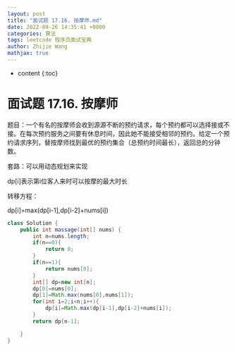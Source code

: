 ```yaml
---
layout: post
title: "面试题 17.16. 按摩师.md"
date: 2022-09-26 14:35:41 +0800
categories: 算法
tags: leetcode 程序员面试宝典
author: Zhijie Wang
mathjax: true
---
```



* content
{:toc}














# 面试题 17.16. 按摩师

题目：一个有名的按摩师会收到源源不断的预约请求，每个预约都可以选择接或不接。在每次预约服务之间要有休息时间，因此她不能接受相邻的预约。给定一个预约请求序列，替按摩师找到最优的预约集合（总预约时间最长），返回总的分钟数。

套路：可以用动态规划来实现

dp[i]表示第i位客人来时可以按摩的最大时长

转移方程：

dp[i]=max(dp[i-1],dp[i-2]+nums[i])

```java
class Solution {
    public int massage(int[] nums) {
        int n=nums.length;
        if(n==0){
            return 0;
        }
        if(n==1){
            return nums[0];
        }
        int[] dp=new int[n];
        dp[0]=nums[0];
        dp[1]=Math.max(nums[0],nums[1]);
        for(int i=2;i<n;i++){
            dp[i]=Math.max(dp[i-1],dp[i-2]+nums[i]);
        }
        return dp[n-1];

    }
}
```


